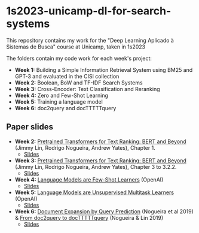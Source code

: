 # 1s2023-unicamp-dl-for-search-systems
This repository contains my work for the "Deep Learning Aplicado à Sistemas de Busca" course at Unicamp, taken in 1s2023

The folders contain my code work for each week's project:
- **Week 1:** Building a Simple Information Retrieval System using BM25 and GPT-3 and evaluated in the CISI collection
- **Week 2:** Boolean, BoW and TF-IDF Search Systems
- **Week 3:** Cross-Encoder: Text Classification and Reranking
- **Week 4:** Zero and Few-Shot Learning
- **Week 5:** Training a language model
- **Week 6:** doc2query and docTTTTTquery

## Paper slides
- **Week 2:** [Pretrained Transformers for Text Ranking: BERT and Beyond](https://arxiv.org/abs/2010.06467) (Jimmy Lin, Rodrigo Nogueira, Andrew Yates), Chapter 1.
    - [Slides](https://docs.google.com/presentation/d/1SJ_OULwALFp7mVzEieSE_aOpIgyjihdVDiNtJikhjco/edit?usp=sharing)
- **Week 3:** [Pretrained Transformers for Text Ranking: BERT and Beyond](https://arxiv.org/abs/2010.06467) (Jimmy Lin, Rodrigo Nogueira, Andrew Yates), Chapter 3 to 3.2.2.
    - [Slides](https://docs.google.com/presentation/d/1Vn8C5-BCZI31AY2ZZshyZsBh6i98ZmCyzxfjpUEDg-c/edit?usp=sharing)
- **Week 4:** [Language Models are Few-Shot Learners](https://arxiv.org/pdf/2005.14165.pdf) (OpenAI)
    - [Slides](https://docs.google.com/presentation/d/16_cVA7MpEWlsBS5YQWXlv9_UBu4h6nBTgizEs0TZ1X8/edit?usp=sharing)
- **Week 5:** [Language Models are Unsupervised Multitask Learners](https://d4mucfpksywv.cloudfront.net/better-language-models/language_models_are_unsupervised_multitask_learners.pdf) (OpenAI)
    - [Slides](https://docs.google.com/presentation/d/1tPUtDB9VhNMx32PfTXt02OXJ0S0zTOz2O5hW4WccNek/edit#slide=id.p)
- **Week 6:** [Document Expansion by Query Prediction](https://arxiv.org/pdf/1904.08375.pdf) (Nogueira et al 2019) & [From doc2query to docTTTTTquery](https://www.researchgate.net/profile/Rodrigo-Nogueira-19/publication/360890853_From_doc2query_to_docTTTTTquery/links/6290b0e98d19206823dfcc55/From-doc2query-to-docTTTTTquery.pdf) (Nogueira & Lin 2019)
    - [Slides](https://docs.google.com/presentation/d/1xcbZqzDtWGlgisLjoxU7ACSN-UUoXFNWEQ5OH8HanxY/edit?usp=sharing)
